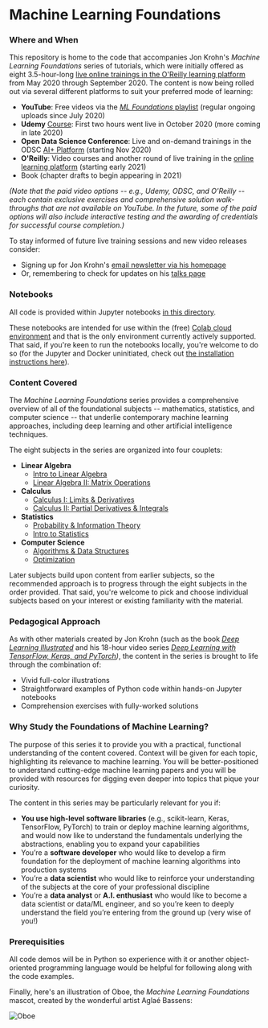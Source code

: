 # Machine Learning Foundations

### Where and When

This repository is home to the code that accompanies Jon Krohn's *Machine Learning Foundations* series of tutorials, which were initially offered as eight 3.5-hour-long [live online trainings in the O'Reilly learning platform](https://www.oreilly.com/search/?query=machine%20learning%20foundations&formats=live%20online%20training&sort=relevance) from May 2020 through September 2020. The content is now being rolled out via several different platforms to suit your preferred mode of learning: 

* **YouTube**: Free videos via the [*ML Foundations* playlist](https://www.youtube.com/playlist?list=PLRDl2inPrWQW1QSWhBU0ki-jq_uElkh2a) (regular ongoing uploads since July 2020)
* **Udemy** [Course](https://www.udemy.com/course/machine-learning-data-science-foundations-masterclass/): First two hours went live in October 2020 (more coming in late 2020)
* **Open Data Science Conference**: Live and on-demand trainings in the ODSC [AI+ Platform](https://aiplus.odsc.com) (starting Nov 2020)
* **O'Reilly**: Video courses and another round of live training in the [online learning platform](https://learning.oreilly.com) (starting early 2021)
* Book (chapter drafts to begin appearing in 2021)

*(Note that the paid video options -- e.g., Udemy, ODSC, and O'Reilly -- each contain exclusive exercises and comprehensive solution walk-throughs that are not available on YouTube. In the future, some of the paid options will also include interactive testing and the awarding of credentials for successful course completion.)*

To stay informed of future live training sessions and new video releases consider: 

* Signing up for Jon Krohn's [email newsletter via his homepage](https://www.jonkrohn.com/)
* Or, remembering to check for updates on his [talks page](https://www.jonkrohn.com/talks)

### Notebooks

All code is provided within Jupyter notebooks [in this directory](https://github.com/jonkrohn/DLTFpT/blob/master/notebooks/). 

These notebooks are intended for use within the (free) [Colab cloud environment](https://colab.research.google.com) and that is the only environment currently actively supported. That said, if you're keen to run the notebooks locally, you're welcome to do so (for the Jupyter and Docker uninitiated, check out [the installation instructions here](https://github.com/jonkrohn/DLTFpT/tree/master/installation)). 

### Content Covered

The *Machine Learning Foundations* series provides a comprehensive overview of all of the foundational subjects -- mathematics, statistics, and computer science -- that underlie contemporary machine learning approaches, including deep learning and other artificial intelligence techniques. 

The eight subjects in the series are organized into four couplets: 

* **Linear Algebra**
   * [Intro to Linear Algebra](https://github.com/jonkrohn/ML-foundations/blob/master/notebooks/1-intro-to-linear-algebra.ipynb)
   * [Linear Algebra II: Matrix Operations](https://github.com/jonkrohn/ML-foundations/blob/master/notebooks/2-linear-algebra-ii.ipynb)
* **Calculus**
   * [Calculus I: Limits & Derivatives](https://github.com/jonkrohn/ML-foundations/blob/master/notebooks/3-calculus-i.ipynb)
   * [Calculus II: Partial Derivatives & Integrals](https://github.com/jonkrohn/ML-foundations/blob/master/notebooks/4-calculus-ii.ipynb)
* **Statistics**
   * [Probability & Information Theory](https://github.com/jonkrohn/ML-foundations/blob/master/notebooks/5-probability.ipynb)
   * [Intro to Statistics](https://github.com/jonkrohn/ML-foundations/blob/master/notebooks/6-statistics.ipynb)
* **Computer Science**
   * [Algorithms & Data Structures](https://github.com/jonkrohn/ML-foundations/blob/master/notebooks/7-algos-and-data-structures.ipynb)
   * [Optimization](https://github.com/jonkrohn/ML-foundations/blob/master/notebooks/8-optimization.ipynb)
   
Later subjects build upon content from earlier subjects, so the recommended approach is to progress through the eight subjects in the order provided. That said, you're welcome to pick and choose individual subjects based on your interest or existing familiarity with the material.

### Pedagogical Approach

As with other materials created by Jon Krohn (such as the book *[Deep Learning Illustrated](https://www.deeplearningillustrated.com/)* and his 18-hour video series *[Deep Learning with TensorFlow, Keras, and PyTorch](https://github.com/jonkrohn/DLTFpT/))*, the content in the series is brought to life through the combination of:

* Vivid full-color illustrations 
* Straightforward examples of Python code within hands-on Jupyter notebooks
* Comprehension exercises with fully-worked solutions

### Why Study the Foundations of Machine Learning? 

The purpose of this series it to provide you with a practical, functional understanding of the content covered. Context will be given for each topic, highlighting its relevance to machine learning. You will be better-positioned to understand cutting-edge machine learning papers and you will be provided with resources for digging even deeper into topics that pique your curiosity. 

The content in this series may be particularly relevant for you if: 

* **You use high-level software libraries** (e.g., scikit-learn, Keras, TensorFlow, PyTorch) to train or deploy machine learning algorithms, and would now like to understand the fundamentals underlying the abstractions, enabling you to expand your capabilities
* You’re a **software developer** who would like to develop a firm foundation for the deployment of machine learning algorithms into production systems
* You’re a **data scientist** who would like to reinforce your understanding of the subjects at the core of your professional discipline
* You’re a **data analyst** or **A.I. enthusiast** who would like to become a data scientist or data/ML engineer, and so you’re keen to deeply understand the field you’re entering from the ground up (very wise of you!) 

### Prerequisities

All code demos will be in Python so experience with it or another object-oriented programming language would be helpful for following along with the code examples.


Finally, here's an illustration of Oboe, the *Machine Learning Foundations* mascot, created by the wonderful artist Aglaé Bassens: 

![Oboe](https://github.com/jonkrohn/ML-foundations/blob/master/img/Oboe.jpg)
